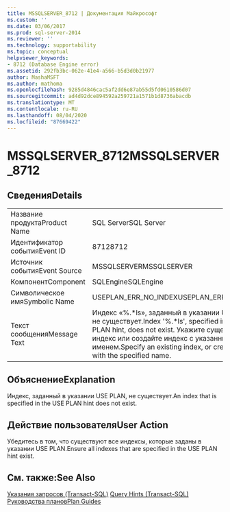 ```yaml
---
title: MSSQLSERVER_8712 | Документация Майкрософт
ms.custom: ''
ms.date: 03/06/2017
ms.prod: sql-server-2014
ms.reviewer: ''
ms.technology: supportability
ms.topic: conceptual
helpviewer_keywords:
- 8712 (Database Engine error)
ms.assetid: 292fb3bc-062e-41e4-a566-b5d3d0b21977
author: MashaMSFT
ms.author: mathoma
ms.openlocfilehash: 9285d4846cac5af2dd6e87ab55d5fd0610586d07
ms.sourcegitcommit: ad4d92dce894592a259721a1571b1d8736abacdb
ms.translationtype: MT
ms.contentlocale: ru-RU
ms.lasthandoff: 08/04/2020
ms.locfileid: "87669422"
---
```

# <a name="mssqlserver_8712"></a><span data-ttu-id="535f3-102">MSSQLSERVER_8712</span><span class="sxs-lookup"><span data-stu-id="535f3-102">MSSQLSERVER_8712</span></span>
    
## <a name="details"></a><span data-ttu-id="535f3-103">Сведения</span><span class="sxs-lookup"><span data-stu-id="535f3-103">Details</span></span>  
  
|||  
|-|-|  
|<span data-ttu-id="535f3-104">Название продукта</span><span class="sxs-lookup"><span data-stu-id="535f3-104">Product Name</span></span>|<span data-ttu-id="535f3-105">SQL Server</span><span class="sxs-lookup"><span data-stu-id="535f3-105">SQL Server</span></span>|  
|<span data-ttu-id="535f3-106">Идентификатор события</span><span class="sxs-lookup"><span data-stu-id="535f3-106">Event ID</span></span>|<span data-ttu-id="535f3-107">8712</span><span class="sxs-lookup"><span data-stu-id="535f3-107">8712</span></span>|  
|<span data-ttu-id="535f3-108">Источник события</span><span class="sxs-lookup"><span data-stu-id="535f3-108">Event Source</span></span>|<span data-ttu-id="535f3-109">MSSQLSERVER</span><span class="sxs-lookup"><span data-stu-id="535f3-109">MSSQLSERVER</span></span>|  
|<span data-ttu-id="535f3-110">Компонент</span><span class="sxs-lookup"><span data-stu-id="535f3-110">Component</span></span>|<span data-ttu-id="535f3-111">SQLEngine</span><span class="sxs-lookup"><span data-stu-id="535f3-111">SQLEngine</span></span>|  
|<span data-ttu-id="535f3-112">Символическое имя</span><span class="sxs-lookup"><span data-stu-id="535f3-112">Symbolic Name</span></span>|<span data-ttu-id="535f3-113">USEPLAN_ERR_NO_INDEX</span><span class="sxs-lookup"><span data-stu-id="535f3-113">USEPLAN_ERR_NO_INDEX</span></span>|  
|<span data-ttu-id="535f3-114">Текст сообщения</span><span class="sxs-lookup"><span data-stu-id="535f3-114">Message Text</span></span>|<span data-ttu-id="535f3-115">Индекс «%.\*ls», заданный в указании USE PLAN, не существует.</span><span class="sxs-lookup"><span data-stu-id="535f3-115">Index '%.\*ls', specified in the USE PLAN hint, does not exist.</span></span> <span data-ttu-id="535f3-116">Укажите существующий индекс или создайте индекс с указанным именем.</span><span class="sxs-lookup"><span data-stu-id="535f3-116">Specify an existing index, or create an index with the specified name.</span></span>|  
  
## <a name="explanation"></a><span data-ttu-id="535f3-117">Объяснение</span><span class="sxs-lookup"><span data-stu-id="535f3-117">Explanation</span></span>  
 <span data-ttu-id="535f3-118">Индекс, заданный в указании USE PLAN, не существует.</span><span class="sxs-lookup"><span data-stu-id="535f3-118">An index that is specified in the USE PLAN hint does not exist.</span></span>  
  
## <a name="user-action"></a><span data-ttu-id="535f3-119">Действие пользователя</span><span class="sxs-lookup"><span data-stu-id="535f3-119">User Action</span></span>  
 <span data-ttu-id="535f3-120">Убедитесь в том, что существуют все индексы, которые заданы в указании USE PLAN.</span><span class="sxs-lookup"><span data-stu-id="535f3-120">Ensure all indexes that are specified in the USE PLAN hint exist.</span></span>  
  
## <a name="see-also"></a><span data-ttu-id="535f3-121">См. также:</span><span class="sxs-lookup"><span data-stu-id="535f3-121">See Also</span></span>  
 <span data-ttu-id="535f3-122">[Указания запросов (Transact-SQL)](/sql/t-sql/queries/hints-transact-sql-query) </span><span class="sxs-lookup"><span data-stu-id="535f3-122">[Query Hints &#40;Transact-SQL&#41;](/sql/t-sql/queries/hints-transact-sql-query) </span></span>  
 [<span data-ttu-id="535f3-123">Руководства планов</span><span class="sxs-lookup"><span data-stu-id="535f3-123">Plan Guides</span></span>](../performance/plan-guides.md)  
  
  
